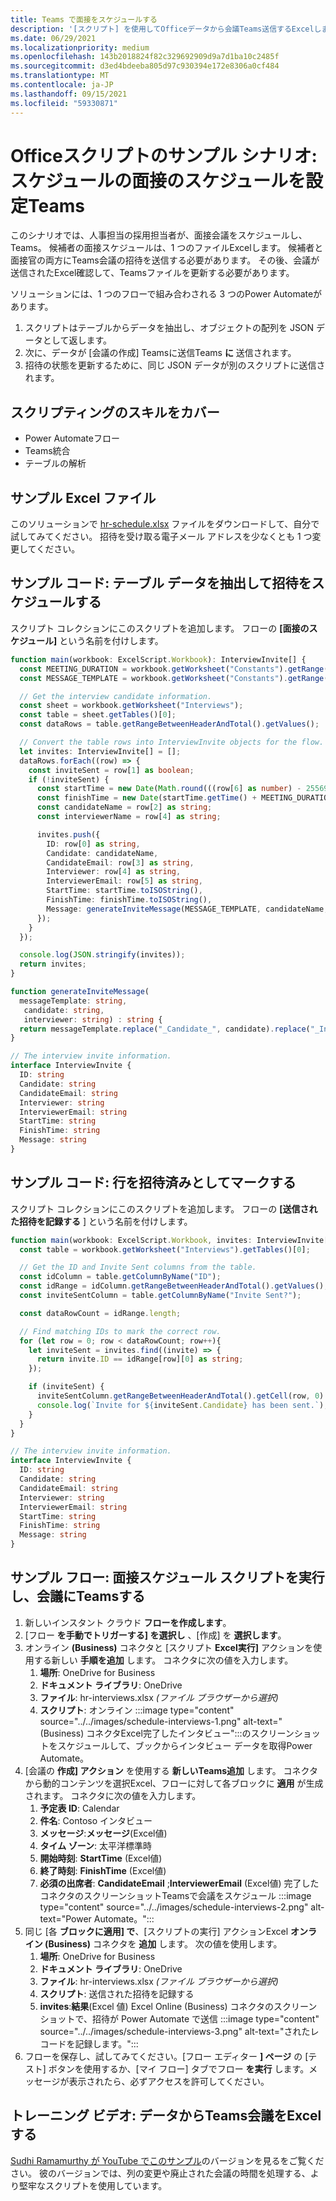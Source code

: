 ```yaml
---
title: Teams で面接をスケジュールする
description: '[スクリプト] を使用してOfficeデータから会議Teams送信するExcelします。'
ms.date: 06/29/2021
ms.localizationpriority: medium
ms.openlocfilehash: 143b2018824f82c329692909d9a7d1ba10c2485f
ms.sourcegitcommit: d3ed4bdeeba805d97c930394e172e8306a0cf484
ms.translationtype: MT
ms.contentlocale: ja-JP
ms.lasthandoff: 09/15/2021
ms.locfileid: "59330871"
---
```

# <a name="office-scripts-sample-scenario-schedule-interviews-in-teams"></a>Officeスクリプトのサンプル シナリオ: スケジュールの面接のスケジュールを設定Teams

このシナリオでは、人事担当の採用担当者が、面接会議をスケジュールし、Teams。 候補者の面接スケジュールは、1 つのファイルExcelします。 候補者と面接官の両方にTeams会議の招待を送信する必要があります。 その後、会議が送信されたExcel確認して、Teamsファイルを更新する必要があります。

ソリューションには、1 つのフローで組み合わされる 3 つのPower Automateがあります。

1. スクリプトはテーブルからデータを抽出し、オブジェクトの配列を JSON データとして返します。
1. 次に、データが [会議の作成] Teamsに送信Teams **に** 送信されます。
1. 招待の状態を更新するために、同じ JSON データが別のスクリプトに送信されます。

## <a name="scripting-skills-covered"></a>スクリプティングのスキルをカバー

* Power Automateフロー
* Teams統合
* テーブルの解析

## <a name="sample-excel-file"></a>サンプル Excel ファイル

このソリューションで <a href="hr-schedule.xlsx">hr-schedule.xlsx</a> ファイルをダウンロードして、自分で試してみてください。 招待を受け取る電子メール アドレスを少なくとも 1 つ変更してください。

## <a name="sample-code-extract-table-data-to-schedule-invites"></a>サンプル コード: テーブル データを抽出して招待をスケジュールする

スクリプト コレクションにこのスクリプトを追加します。 フローの **[面接のスケジュール]** という名前を付けします。

```TypeScript
function main(workbook: ExcelScript.Workbook): InterviewInvite[] {
  const MEETING_DURATION = workbook.getWorksheet("Constants").getRange("B1").getValue() as number;
  const MESSAGE_TEMPLATE = workbook.getWorksheet("Constants").getRange("B2").getValue() as string;

  // Get the interview candidate information.
  const sheet = workbook.getWorksheet("Interviews");
  const table = sheet.getTables()[0];
  const dataRows = table.getRangeBetweenHeaderAndTotal().getValues();

  // Convert the table rows into InterviewInvite objects for the flow.
  let invites: InterviewInvite[] = [];
  dataRows.forEach((row) => {
    const inviteSent = row[1] as boolean;
    if (!inviteSent) {
      const startTime = new Date(Math.round(((row[6] as number) - 25569) * 86400 * 1000));
      const finishTime = new Date(startTime.getTime() + MEETING_DURATION * 60 * 1000);
      const candidateName = row[2] as string;
      const interviewerName = row[4] as string;

      invites.push({
        ID: row[0] as string,
        Candidate: candidateName,
        CandidateEmail: row[3] as string,
        Interviewer: row[4] as string,
        InterviewerEmail: row[5] as string,
        StartTime: startTime.toISOString(),
        FinishTime: finishTime.toISOString(),
        Message: generateInviteMessage(MESSAGE_TEMPLATE, candidateName, interviewerName)
      });
    }    
  });

  console.log(JSON.stringify(invites));
  return invites;
}

function generateInviteMessage(
  messageTemplate: string,
   candidate: string,
   interviewer: string) : string {
  return messageTemplate.replace("_Candidate_", candidate).replace("_Interviewer_", interviewer);
}

// The interview invite information.
interface InterviewInvite {
  ID: string
  Candidate: string
  CandidateEmail: string
  Interviewer: string
  InterviewerEmail: string
  StartTime: string
  FinishTime: string
  Message: string
}
```

## <a name="sample-code-mark-rows-as-invited"></a>サンプル コード: 行を招待済みとしてマークする

スクリプト コレクションにこのスクリプトを追加します。 フローの **[送信された招待を記録する** ] という名前を付けします。

```TypeScript
function main(workbook: ExcelScript.Workbook, invites: InterviewInvite[]) {
  const table = workbook.getWorksheet("Interviews").getTables()[0];

  // Get the ID and Invite Sent columns from the table.
  const idColumn = table.getColumnByName("ID");
  const idRange = idColumn.getRangeBetweenHeaderAndTotal().getValues();
  const inviteSentColumn = table.getColumnByName("Invite Sent?");

  const dataRowCount = idRange.length;

  // Find matching IDs to mark the correct row.
  for (let row = 0; row < dataRowCount; row++){
    let inviteSent = invites.find((invite) => {
      return invite.ID == idRange[row][0] as string;
    });

    if (inviteSent) {
      inviteSentColumn.getRangeBetweenHeaderAndTotal().getCell(row, 0).setValue(true);
      console.log(`Invite for ${inviteSent.Candidate} has been sent.`);
    }
  } 
}

// The interview invite information.
interface InterviewInvite {
  ID: string
  Candidate: string
  CandidateEmail: string
  Interviewer: string
  InterviewerEmail: string
  StartTime: string
  FinishTime: string
  Message: string
}
```

## <a name="sample-flow-run-the-interview-scheduling-scripts-and-send-the-teams-meetings"></a>サンプル フロー: 面接スケジュール スクリプトを実行し、会議にTeamsする

1. 新しいインスタント クラウド **フローを作成します**。
1. [フロー **を手動でトリガーする] を選択し** 、[作成] を **選択します**。
1. オンライン **(Business)** コネクタと [スクリプト **Excel実行]** アクションを使用する新しい **手順を追加** します。 コネクタに次の値を入力します。
    1. **場所**: OneDrive for Business
    1. **ドキュメント ライブラリ**: OneDrive
    1. **ファイル**: hr-interviews.xlsx *(ファイル ブラウザーから選択)*
    1. **スクリプト**: オンライン :::image type="content" source="../../images/schedule-interviews-1.png" alt-text="(Business) コネクタExcel完了したインタビュー":::のスクリーンショットをスケジュールして、ブックからインタビュー データを取得Power Automate。
1. [会議の **作成] アクション** を使用する **新しいTeams追加** します。 コネクタから動的コンテンツを選択Excel、フローに対して各ブロックに **適用** が生成されます。 コネクタに次の値を入力します。
    1. **予定表 ID**: Calendar
    1. **件名**: Contoso インタビュー
    1. **メッセージ**:**メッセージ**(Excel値)
    1. **タイム ゾーン**: 太平洋標準時
    1. **開始時刻**: **StartTime** (Excel値)
    1. **終了時刻**: **FinishTime** (Excel値)
    1. **必須の出席者**: **CandidateEmail** ;**InterviewerEmail** (Excel値) 完了したコネクタのスクリーンショットTeamsで会議をスケジュール :::image type="content" source="../../images/schedule-interviews-2.png" alt-text="Power Automate。":::
1. 同じ [各 **ブロックに適用] で**、[スクリプトの実行] アクションExcel **オンライン (Business)** コネクタを **追加** します。 次の値を使用します。
    1. **場所**: OneDrive for Business
    1. **ドキュメント ライブラリ**: OneDrive
    1. **ファイル**: hr-interviews.xlsx *(ファイル ブラウザーから選択)*
    1. **スクリプト**: 送信された招待を記録する
    1. **invites**:**結果**(Excel 値) Excel Online (Business) コネクタのスクリーンショットで、招待が Power Automate で送信 :::image type="content" source="../../images/schedule-interviews-3.png" alt-text="されたレコードを記録します。":::
1. フローを保存し、試してみてください。[フロー エディター **] ページ** の [テスト] ボタンを使用するか、[マイ フロー] タブでフロー **を実行** します。メッセージが表示されたら、必ずアクセスを許可してください。

## <a name="training-video-send-a-teams-meeting-from-excel-data"></a>トレーニング ビデオ: データからTeams会議をExcelする

[Sudhi Ramamurthy が YouTube でこのサンプル](https://youtu.be/HyBdx52NOE8)のバージョンを見るをご覧ください。 彼のバージョンでは、列の変更や廃止された会議の時間を処理する、より堅牢なスクリプトを使用しています。
